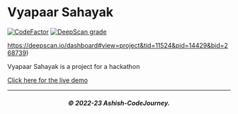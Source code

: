 # Vyapaar Sahayak

[![CodeFactor](https://www.codefactor.io/repository/github/ashish-codejourney/landing-page/badge)](https://www.codefactor.io/repository/github/ashish-codejourney/landing-page)
[![DeepScan grade](https://deepscan.io/api/teams/23974/projects/27226/branches/868465/badge/grade.svg)](https://deepscan.io/dashboard#view=project&tid=23974&pid=27226&bid=868465)

https://deepscan.io/dashboard#view=project&tid=11524&pid=14429&bid=268739)

Vyapaar Sahayak is a project for a hackathon

[Click here for the live demo](https://ashish-codejourney.github.io/Landing-Page/)

---

<h5 align='center'>© 2022-23 Ashish-CodeJourney.</h5>
